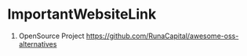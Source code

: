# ImportantWebsiteLink

1. OpenSource Project
https://github.com/RunaCapital/awesome-oss-alternatives
